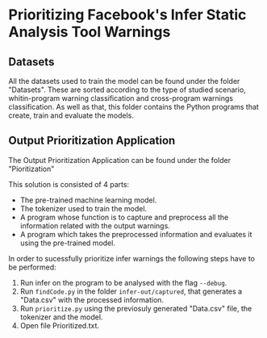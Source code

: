 # Prioritizing Facebook's Infer Static Analysis Tool Warnings

## Datasets

All the datasets used to train the model can be found under the folder "Datasets". These are sorted according to the type of studied scenario, whitin-program warning classification and cross-program warnings classification.
As well as that, this folder contains the Python programs that create, train and evaluate the models.



## Output Prioritization Application

The Output Prioritization Application can be found under the folder "Pioritization"

This solution is consisted of 4 parts:

* The pre-trained machine learning model.
* The tokenizer used to train the model.
* A program whose function is to capture and preprocess all the information related with the output warnings.
* A program which takes the preprocessed information and evaluates it using the pre-trained model.

In order to sucessfully prioritize infer warnings the following steps have to be performed:

1. Run infer on the program to be analysed with the flag `--debug`.
2. Run `findCode.py` in the folder `infer-out/captured`, that generates a "Data.csv" with the processed information.
3. Run `prioritize.py` using the previosuly generated "Data.csv" file, the tokenizer and the model.
4. Open file Prioritized.txt.




